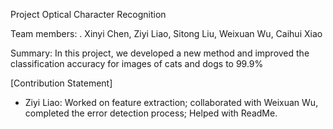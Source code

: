 Project Optical Character Recognition

Team members: . Xinyi Chen, Ziyi Liao, Sitong Liu, Weixuan Wu, Caihui Xiao

Summary: In this project, we developed a new method and improved the classification accuracy for images of cats and dogs to 99.9%

[Contribution Statement] 
 + Ziyi Liao:
  Worked on feature extraction; collaborated with Weixuan Wu, completed the error detection process; Helped with ReadMe.
